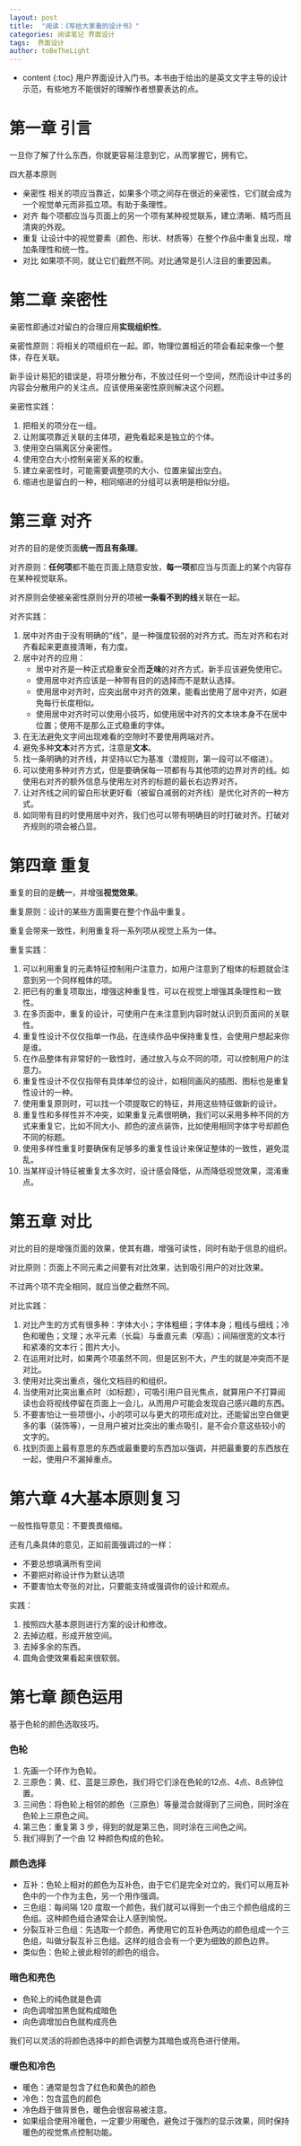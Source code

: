 ```yaml
---
layout: post
title:  "阅读：《写给大家看的设计书》"
categories: 阅读笔记 界面设计
tags:  界面设计
author: toBeTheLight
---
```


* content
{:toc}
用户界面设计入门书。本书由于给出的是英文文字主导的设计示范，有些地方不能很好的理解作者想要表达的点。




# 第一章 引言

一旦你了解了什么东西，你就更容易注意到它，从而掌握它，拥有它。

四大基本原则

* 亲密性
  相关的项应当靠近，如果多个项之间存在很近的亲密性，它们就会成为一个视觉单元而非孤立项。有助于条理性。
* 对齐
  每个项都应当与页面上的另一个项有某种视觉联系，建立清晰、精巧而且清爽的外观。
* 重复
  让设计中的视觉要素（颜色、形状、材质等）在整个作品中重复出现，增加条理性和统一性。
* 对比
  如果项不同，就让它们截然不同。对比通常是引人注目的重要因素。

# 第二章 亲密性

亲密性即通过对留白的合理应用**实现组织性**。

亲密性原则：将相关的项组织在一起。即，物理位置相近的项会看起来像一个整体，存在关联。

新手设计易犯的错误是，将项分散分布，不放过任何一个空间，然而设计中过多的内容会分散用户的关注点。应该使用亲密性原则解决这个问题。

亲密性实践：
1. 把相关的项分在一组。
2. 让附属项靠近关联的主体项，避免看起来是独立的个体。
3. 使用空白隔离区分亲密性。
4. 使用空白大小控制亲密关系的权重。
5. 建立亲密性时，可能需要调整项的大小、位置来留出空白。
6. 缩进也是留白的一种，相同缩进的分组可以表明是相似分组。

# 第三章 对齐

对齐的目的是使页面**统一而且有条理**。

对齐原则：**任何项**都不能在页面上随意安放，**每一项**都应当与页面上的某个内容存在某种视觉联系。

对齐原则会使被亲密性原则分开的项被**一条看不到的线**关联在一起。

对齐实践：
1. 居中对齐由于没有明确的“线”，是一种强度较弱的对齐方式。而左对齐和右对齐看起来更直接清晰，有力度。
2. 居中对齐的应用：
    * 居中对齐是一种正式稳重安全而**乏味**的对齐方式，新手应该避免使用它。
    * 使用居中对齐应该是一种带有目的的选择而不是默认选择。
    * 使用居中对齐时，应突出居中对齐的效果，能看出使用了居中对齐，如避免每行长度相似。
    * 使用居中对齐时可以使用小技巧，如使用居中对齐的文本块本身不在居中位置；使用不是那么正式稳重的字体。
3. 在无法避免文字间出现难看的空隙时不要使用两端对齐。
4. 避免多种**文本**对齐方式，注意是**文本**。
5. 找一条明确的对齐线，并坚持以它为基准（潜规则，第一段可以不缩进）。
6. 可以使用多种对齐方式，但是要确保每一项都有与其他项的边界对齐的线。如使用右对齐的额外信息与使用左对齐的标题的最长右边界对齐。
7. 让对齐线之间的留白形状更好看（被留白减弱的对齐线）是优化对齐的一种方式。
8. 如同带有目的时使用居中对齐，我们也可以带有明确目的时打破对齐。打破对齐规则的项会被凸显。

# 第四章 重复

重复的目的是**统一**，并增强**视觉效果**。

重复原则：设计的某些方面需要在整个作品中重复。

重复会带来一致性，利用重复将一系列项从视觉上系为一体。

重复实践：
1. 可以利用重复的元素特征控制用户注意力，如用户注意到了粗体的标题就会注意到另一个同样粗体的项。
2. 把已有的重复项取出，增强这种重复性，可以在视觉上增强其条理性和一致性。
3. 在多页面中，重复的设计，可使用户在未注意到内容时就认识到页面间的关联性。
4. 重复性设计不仅仅指单一作品，在连续作品中保持重复性，会使用户想起来你是谁。
5. 在作品整体有非常好的一致性时，通过放入与众不同的项，可以控制用户的注意力。
6. 重复性设计不仅仅指带有具体单位的设计，如相同画风的插图、图标也是重复性设计的一种。
7. 使用重复原则时，可以找一个项提取它的特征，并用这些特征做新的设计。
8. 重复性和多样性并不冲突，如果重复元素很明确，我们可以采用多种不同的方式来重复它，比如不同大小、颜色的波点装饰，比如使用相同字体字号却颜色不同的标题。
9. 使用多样性重复时要确保有足够多的重复性设计来保证整体的一致性，避免混乱。
10. 当某样设计特征被重复太多次时，设计感会降低，从而降低视觉效果，混淆重点。

# 第五章 对比

对比的目的是增强页面的效果，使其有趣，增强可读性，同时有助于信息的组织。

对比原则：页面上不同元素之间要有对比效果，达到吸引用户的对比效果。

不过两个项不完全相同，就应当使之截然不同。

对比实践： 
1. 对比产生的方式有很多种：字体大小；字体粗细；字体本身；粗线与细线；冷色和暖色；文理；水平元素（长扁）与垂直元素（窄高）；间隔很宽的文本行和紧凑的文本行；图片大小。
2. 在运用对比时，如果两个项虽然不同，但是区别不大，产生的就是冲突而不是对比。
3. 使用对比突出重点，强化文档目的和组织。
4. 当使用对比突出重点时（如标题），可吸引用户目光焦点，就算用户不打算阅读也会将视线停留在页面上一会儿，从而用户可能会发现自己感兴趣的东西。
5. 不要害怕让一些项很小，小的项可以与更大的项形成对比，还能留出空白做更多的事（装饰等），一旦用户被对比突出的重点吸引，是不会介意这些较小的文字的。
6. 找到页面上最有意思的东西或最重要的东西加以强调，并把最重要的东西放在一起，使用户不漏掉重点。

# 第六章 4大基本原则复习

一般性指导意见：不要畏畏缩缩。

还有几条具体的意见，正如前面强调过的一样：
* 不要总想填满所有空间
* 不要把对称设计作为默认选项
* 不要害怕太夸张的对比，只要能支持或强调你的设计和观点。

实践：
1. 按照四大基本原则进行方案的设计和修改。
2. 去掉边框，形成开放空间。
3. 去掉多余的东西。
4. 圆角会使效果看起来很软弱。

# 第七章 颜色运用

基于色轮的颜色选取技巧。

### 色轮

1. 先画一个环作为色轮。
2. 三原色：黄、红、蓝是三原色，我们将它们涂在色轮的12点、4点、8点钟位置。
3. 三间色：将色轮上相邻的颜色（三原色）等量混合就得到了三间色，同时涂在色轮上三原色之间。
4. 第三色：重复第 3 步，得到的就是第三色，同时涂在三间色之间。
5. 我们得到了一个由 12 种颜色构成的色轮。

### 颜色选择

* 互补：色轮上相对的颜色为互补色，由于它们是完全对立的，我们可以用互补色中的一个作为主色，另一个用作强调。
* 三色组：每间隔 120 度取一个颜色，我们就可以得到一个由三个颜色组成的三色组。这种颜色组合通常会让人感到愉悦。
* 分裂互补三色组：先选取一个颜色，再使用它的互补色两边的颜色组成一个三色组，叫做分裂互补三色组。这样的组合会有一个更为细致的颜色边界。
* 类似色：色轮上彼此相邻的颜色的组合。

### 暗色和亮色

* 色轮上的纯色就是色调
* 向色调增加黑色就构成暗色
* 向色调增加白色就构成亮色

我们可以灵活的将颜色选择中的颜色调整为其暗色或亮色进行使用。

### 暖色和冷色

* 暖色：通常是包含了红色和黄色的颜色
* 冷色：包含蓝色的颜色
* 冷色趋于做背景色，暖色会很容易被注意。
* 如果组合使用冷暖色，一定要少用暖色，避免过于强烈的显示效果，同时保持暖色的视觉焦点控制功能。

